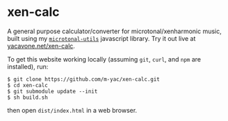 # xen-calc

A general purpose calculator/converter for microtonal/xenharmonic music, built using my [`microtonal-utils`](https://github.com/m-yac/microtonal-utils) javascript library. Try it out live at [yacavone.net/xen-calc](https://www.yacavone.net/xen-calc/).

To get this website working locally (assuming `git`, `curl`, and `npm` are installed), run:
```
$ git clone https://github.com/m-yac/xen-calc.git
$ cd xen-calc
$ git submodule update --init
$ sh build.sh
```
then open `dist/index.html` in a web browser.

